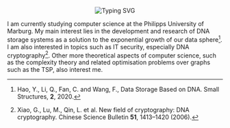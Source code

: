 
<p align="center">
<img src="https://readme-typing-svg.demolab.com?font=Monospace&pause=1000&color=fcbf83&center=true&vCenter=true&repeat=true&width=500&lines=Welcome+to+my+profile!;I+am+David!;A+computer+science+student+from+germany!" alt="Typing SVG" />
</p>

I am currently studying computer science at the Philipps University of Marburg. My main interest lies in the development and research of DNA storage systems as a solution to the exponential growth of our data sphere[^1]. I am also interested in topics such as IT security, especially DNA cryptography[^2]. Other more theoretical aspects of computer science, such as the complexity theory and related optimisation problems over graphs such as the TSP, also interest me.

[^1]: Hao, Y., Li, Q., Fan, C. and Wang, F., Data Storage Based on DNA. Small Structures, **2**, 2020.
[^2]: Xiao, G., Lu, M., Qin, L. et al. New field of cryptography: DNA cryptography. Chinese Science Bulletin **51**, 1413–1420 (2006).